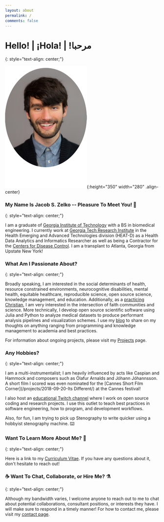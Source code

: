 ```yaml
---
layout: about
permalink: /
comments: false
---
```


# Hello! | ¡Hola! | !مرحبا
{: style="text-align: center;"}

![center-aligned-image](/assets/rounded_profile_reduced.png){:height="350" width="280" .align-center}

### My Name Is Jacob S. Zelko -- Pleasure To Meet You! :wave:
{: style="text-align: center;"}

I am a graduate of [Georgia Institute of Technology](https://www.bme.gatech.edu/) with a BS in biomedical engineering.
I currently work at [Georgia Tech Research Institute](https://gtri.gatech.edu/) in the Health Emerging and Advanced Technologies division (HEAT-D) as a Health Data Analytics and Informatics Researcher as well as being a Contractor for the [Centers for Disease Control](https://www.cdc.gov/).
I am a transplant to Atlanta, Georgia from Upstate New York! 

### What Am I Passionate About?
{: style="text-align: center;"}

Broadly speaking, I am interested in the social determinants of health, resource constrained environments, neurocognitive disabilities, mental health, equitable healthcare, reproducible science, open source science, knowledge management, and education.
Additionally, as a [practicing Christian](/faith/), I am very interested in the intersection of faith communities and science.
More technically, I develop open source scientific software using Julia and Python to analyze medical datasets to produce performant analysis pipelines and visualization schemes.
I use my [blog](/posts/) to share on my thoughts on anything ranging from programming and knowledge management to academia and best practices.

For information about ongoing projects, please visit my [Projects](/projects/) page. 

### Any Hobbies?
{: style="text-align: center;"}

I am a multi-instrumentalist; I am heavily influenced by acts like Caspian and Hammock and composers such as Ólafur Arnalds and Jóhann Jóhannsson.
A short film I scored was even nominated for the [Cannes Short Film Corner](/projects/2018-09-20-Its Different/) at the Cannes festival!

I also host an [educational Twitch channel](https://www.twitch.tv/thecedarprince) where I work on open source coding and research projects.
I use this outlet to teach best practices in software engineering, how to program, and development workflows.

Also, for fun, I am trying to pick up Stenography to write quicker using a hobbyist stenography machine. :keyboard:

### Want To Learn More About Me? :page_facing_up:
{: style="text-align: center;"}

Here is a link to my [Curriculum Vitae](/cv/).
If you have any questions about it, don't hesitate to reach out!

### :coffee: Want To Chat, Collaborate, or Hire Me?  :alembic:
{: style="text-align: center;"}

Although my bandwidth varies, I welcome anyone to reach out to me to chat about potential collaborations, consultant positions, or interests they have.
I will make sure to respond in a timely manner!
For how to contact me, please visit my [contact page](/contact/).
